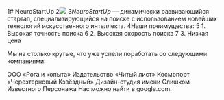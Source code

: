 1# NeuroStartUp
2![](https://netology-code.github.io/git-homeworks/introduction/assets/logo.png)
3*NeuroStartUp* — динамически развивающийся стартап, специализирующийся на поиске с использованием новейших технологий искусственного интеллекта.
4Наши преимущества:
5 1. Высокая точность поиска
6 2. Высокая скорость поиска
7 3. Низкая цена 

Мы на столько крутые, что уже успели поработать со следующими компаниями:

ООО «Рога и копыта»
Издательство «Читый лист»
Космопорт «Черезтерновый Кзвёздный»
Дизайн-студия имени Слишком Известного Персонажа
Нас можно найти в google.com.
